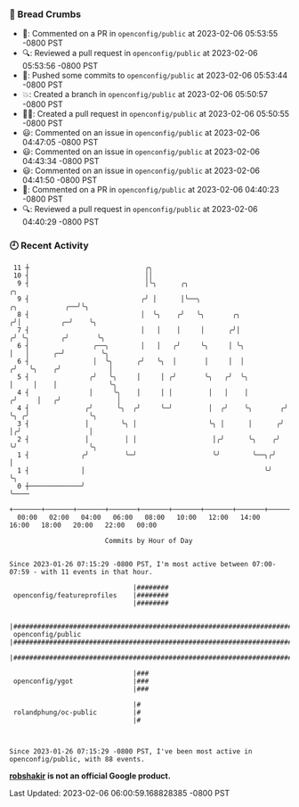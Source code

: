 ### 🍞 Bread Crumbs

 * 💬: Commented on a PR in  `openconfig/public` at 2023-02-06 05:53:55 -0800 PST
 * 🔍: Reviewed a pull request in  `openconfig/public` at 2023-02-06 05:53:56 -0800 PST
 * 🚢: Pushed some commits to `openconfig/public` at 2023-02-06 05:53:44 -0800 PST
 * 💥: Created a branch in `openconfig/public` at 2023-02-06 05:50:57 -0800 PST
 * ✍🏼: Created a pull request in `openconfig/public` at 2023-02-06 05:50:55 -0800 PST
 * 😃: Commented on an issue in `openconfig/public` at 2023-02-06 04:47:05 -0800 PST
 * 😃: Commented on an issue in `openconfig/public` at 2023-02-06 04:43:34 -0800 PST
 * 😃: Commented on an issue in `openconfig/public` at 2023-02-06 04:41:50 -0800 PST
 * 💬: Commented on a PR in  `openconfig/public` at 2023-02-06 04:40:23 -0800 PST
 * 🔍: Reviewed a pull request in  `openconfig/public` at 2023-02-06 04:40:29 -0800 PST

### 🕘 Recent Activity
```
 11 ┼                             ╭╮
 10 ┤                             ││
  9 ┤                             │╰╮      ╭╮                                             ╭╮
  9 ┤                            ╭╯ │      │╰──╮                         ╭╮            ╭──╯╰╮
  8 ┤                            │  ╰╮    ╭╯   ╰╮       ╭╮              ╭╯│          ╭─╯    ╰╮
  7 ┤                            │   │    │     │      ╭╯│             ╭╯ ╰╮        ╭╯       ╰╮
  6 ┤                ╭──╮        │   │   ╭╯     ╰╮     │ ╰╮            │   │      ╭─╯         ╰╮
  6 ┤                │  ╰╮      ╭╯   ╰╮  │       │     │  │           ╭╯   ╰╮    ╭╯            │
  5 ┤               ╭╯   ╰╮     │     │ ╭╯       ╰╮   ╭╯  ╰╮          │     │    │             ╰╮
  4 ┤               │     ╰╮    │     │ │         │   │    │         ╭╯     │   ╭╯              │
  4 ┤              ╭╯      ╰╮  ╭╯     ╰─╯         │  ╭╯    ╰╮       ╭╯      ╰╮ ╭╯               ╰╮
  3 ┤              │        ╰╮ │                  ╰╮ │      │      ╭╯        │╭╯                 │
  2 ┤              │         │ │                   │╭╯      ╰╮    ╭╯         ╰╯                  ╰╮
  1 ┤             ╭╯         ╰─╯                   ╰╯        ╰──╮╭╯                               │
  1 ┤             │                                             ╰╯                                ╰╮
  0 ┼─────────────╯                                                                                ╰────
    +───────+───────+───────+───────+───────+───────+───────+───────+───────+───────+───────+───────+────
  00:00   02:00   04:00   06:00   08:00   10:00   12:00   14:00   16:00   18:00   20:00   22:00   00:00   

						Commits by Hour of Day


Since 2023-01-26 07:15:29 -0800 PST, I'm most active between 07:00-07:59 - with 11 events in that hour.

```



```
                               |########
 openconfig/featureprofiles    |########
                               |########

                               |########################################################################################
 openconfig/public             |########################################################################################
                               |########################################################################################

                               |###
 openconfig/ygot               |###
                               |###

                               |#
 rolandphung/oc-public         |#
                               |#



Since 2023-01-26 07:15:29 -0800 PST, I've been most active in openconfig/public, with 88 events.

```
**[robshakir](mailto:robjs@google.com) is not an official Google product.**  


Last Updated: 2023-02-06 06:00:59.168828385 -0800 PST
